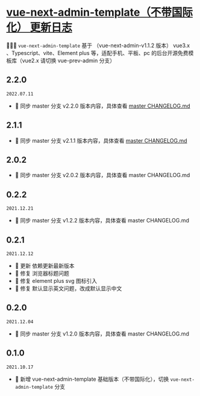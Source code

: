 # <a href="https://gitee.com/lyt-top/vue-next-admin" target="_blank">vue-next-admin-template（不带国际化） 更新日志</a>

🎉🎉🔥 `vue-next-admin-template` 基于 （vue-next-admin-v1.1.2 版本） vue3.x 、Typescript、vite、Element plus 等，适配手机、平板、pc 的后台开源免费模板库（vue2.x 请切换 vue-prev-admin 分支）

## 2.2.0

`2022.07.11`

- 🎉 同步 master 分支 v2.2.0 版本内容，具体查看 [master CHANGELOG.md](https://gitee.com/lyt-top/vue-next-admin/blob/master/CHANGELOG.md)

## 2.1.1

- 🎉 同步 master 分支 v2.1.1 版本内容，具体查看 [master CHANGELOG.md](https://gitee.com/lyt-top/vue-next-admin/blob/master/CHANGELOG.md)

## 2.0.2

- 🎉 同步 master 分支 v2.0.2 版本内容，具体查看 master CHANGELOG.md

## 0.2.2

`2021.12.21`

- 🎉 同步 master 分支 v1.2.2 版本内容，具体查看 master CHANGELOG.md

## 0.2.1

`2021.12.12`

- 🌟 更新 依赖更新最新版本
- 🐞 修复 浏览器标题问题
- 🐞 修复 element plus svg 图标引入
- 🐞 修复 默认显示英文问题，改成默认显示中文

## 0.2.0

`2021.12.04`

- 🎉 同步 master 分支 v1.2.0 版本内容，具体查看 master CHANGELOG.md

## 0.1.0

`2021.10.17`

- 🎉 新增 vue-next-admin-template 基础版本（不带国际化），切换 `vue-next-admin-template` 分支

